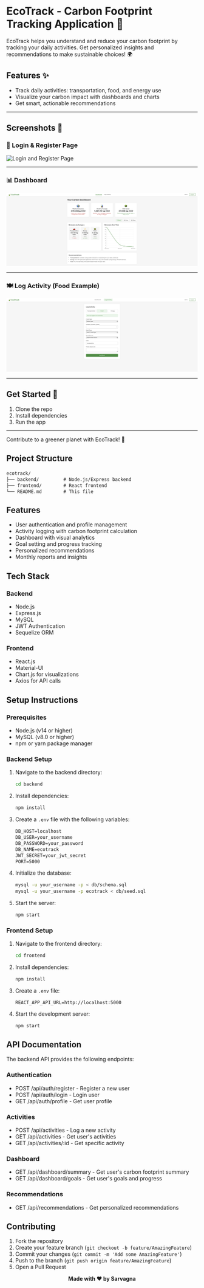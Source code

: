 # EcoTrack - Carbon Footprint Tracking Application 🌱

EcoTrack helps you understand and reduce your carbon footprint by tracking your daily activities. Get personalized insights and recommendations to make sustainable choices! 🌍

## Features ✨
- Track daily activities: transportation, food, and energy use
- Visualize your carbon impact with dashboards and charts
- Get smart, actionable recommendations

---

## Screenshots 📸

### 🚪 Login & Register Page
![Login and Register Page](frontend/public/screenshots/Login:RegisterPage.png)

---

### 📊 Dashboard
![Dashboard](frontend/public/screenshots/Dasboard.png)

---

### 🍽️ Log Activity (Food Example)
![Log Activity - Food](frontend/public/screenshots/ActivityLog.png)

---

## Get Started 🚀
1. Clone the repo
2. Install dependencies
3. Run the app

---

Contribute to a greener planet with EcoTrack! 🌳

## Project Structure

```
ecotrack/
├── backend/         # Node.js/Express backend
├── frontend/        # React frontend
└── README.md        # This file
```

## Features

- User authentication and profile management
- Activity logging with carbon footprint calculation
- Dashboard with visual analytics
- Goal setting and progress tracking
- Personalized recommendations
- Monthly reports and insights

## Tech Stack

### Backend
- Node.js
- Express.js
- MySQL
- JWT Authentication
- Sequelize ORM

### Frontend
- React.js
- Material-UI
- Chart.js for visualizations
- Axios for API calls

## Setup Instructions

### Prerequisites
- Node.js (v14 or higher)
- MySQL (v8.0 or higher)
- npm or yarn package manager

### Backend Setup
1. Navigate to the backend directory:
   ```bash
   cd backend
   ```

2. Install dependencies:
   ```bash
   npm install
   ```

3. Create a `.env` file with the following variables:
   ```
   DB_HOST=localhost
   DB_USER=your_username
   DB_PASSWORD=your_password
   DB_NAME=ecotrack
   JWT_SECRET=your_jwt_secret
   PORT=5000
   ```

4. Initialize the database:
   ```bash
   mysql -u your_username -p < db/schema.sql
   mysql -u your_username -p ecotrack < db/seed.sql
   ```

5. Start the server:
   ```bash
   npm start
   ```

### Frontend Setup
1. Navigate to the frontend directory:
   ```bash
   cd frontend
   ```

2. Install dependencies:
   ```bash
   npm install
   ```

3. Create a `.env` file:
   ```
   REACT_APP_API_URL=http://localhost:5000
   ```

4. Start the development server:
   ```bash
   npm start
   ```

## API Documentation

The backend API provides the following endpoints:

### Authentication
- POST /api/auth/register - Register a new user
- POST /api/auth/login - Login user
- GET /api/auth/profile - Get user profile

### Activities
- POST /api/activities - Log a new activity
- GET /api/activities - Get user's activities
- GET /api/activities/:id - Get specific activity

### Dashboard
- GET /api/dashboard/summary - Get user's carbon footprint summary
- GET /api/dashboard/goals - Get user's goals and progress

### Recommendations
- GET /api/recommendations - Get personalized recommendations

## Contributing

1. Fork the repository
2. Create your feature branch (`git checkout -b feature/AmazingFeature`)
3. Commit your changes (`git commit -m 'Add some AmazingFeature'`)
4. Push to the branch (`git push origin feature/AmazingFeature`)
5. Open a Pull Request

<div align="center">
  <strong>Made with ❤️ by Sarvagna</strong>
</div> 
